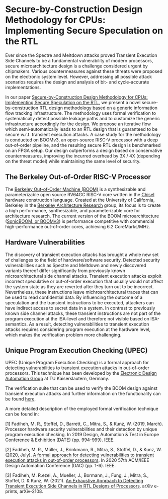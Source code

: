 ﻿# Secure-by-Construction Design Methodology for CPUs: Implementing Secure Speculation on the RTL

Ever since the Spectre and Meltdown attacks proved Transient Execution Side Channels to be a fundamental vulnerability of modern processors, secure microarchitecture design is a challenge considered urgent by chipmakers. Various countermeasures against these threats were proposed on the electronic system level. However, addressing all possible attack scenarios requires the design and analysis of bit- and cycle-accurate implementations. 

In our paper [Secure-by-Construction Design Methodology for CPUs: Implementing Secure Speculation on the RTL](https://www.uni-kl.de), we present a novel secure-by-construction RTL design methodology based on a generic information flow tracking infrastructure. The methodology uses formal verification to systematically detect
possible leakage paths and to customize the generic infrastructure accordingly for the design. We propose an iterative flow which semi-automatically leads to an RTL design that is guaranteed to be secure w.r.t. transient execution attacks. A case study for the methodology is conducted on BOOMv3, an open-source RISC-V processor with a deep out-of-order pipeline, and the resulting secure RTL design is benchmarked on an FPGA setup. Our design outperforms a design based on conservative countermeasures, improving the incurred overhead by 3X / 4X (depending on the threat model) while maintaining the same level of security. 


## The Berkeley Out-of-Order RISC-V Processor

The [Berkeley Out-of-Order Machine (BOOM)](https://github.com/riscv-boom/riscv-boom) is a synthesizable and parameterizable open source RV64GC RISC-V core written in the [Chisel](https://chisel.eecs.berkeley.edu/) hardware construction language.
Created at the University of California, Berkeley in the [Berkeley Architecture Research](https://bar.eecs.berkeley.edu/) group, its focus is to create a high performance, synthesizable, and parameterizable core for architecture research.
The current version of the BOOM microarchitecture ([SonicBOOM, or BOOMv3](https://carrv.github.io/2020/papers/CARRV2020_paper_15_Zhao.pdf)) is performance competitive with commercial high-performance out-of-order cores, achieving 6.2 CoreMarks/MHz.


## Hardware Vulnerabilities

The discovery of transient execution attacks has brought a whole new set of challenges to the field of hardware/software security. 
Detected security vulnerabilities such as Spectre and Meltdown and newly discovered variants thereof differ significantly from previously known microarchitectural side channel attacks. Transient execution attacks exploit incorrect speculative or out-of-order execution that usually would not affect the system state as they are reverted after they turn out to be incorrect. Nevertheless, these instructions leave michroarchitectural traces that can be used to read confidential data. 
By influencing the outcome of a speculation and the transient instructions to be executed, attackers can have indirect access to secret data in a system. 
In contrast to previously known side channel attacks, these transient instructions are not part of the program execution at the ISA-level and therefore not visible based on ISA-semantics. As a result, detecting vulnerabilities to transient execution attacks requires considering program execution at the hardware level, which makes the verification problem more challenging.


## Unique Program Execution Checking (UPEC)

UPEC (Unique Program Execution Checking) is a formal approach for detecting vulnerabilities to transient execution attacks in out-of-order processors. This technique has been developed by the [Electronic Design Automation Group](https://www.eit.uni-kl.de/eis/research/) at TU Kaiserslautern, Germany.

The verification suite that can be used to verify the BOOM design against transient execution attacks and further information on the functionality can be found [here](https://github.com/TUK-EIS/upec-boom-verification-suite).

A more detailed description of the employed formal verification technique can be found in:

[1] Fadiheh, M. R., Stoffel, D., Barrett, C., Mitra, S., & Kunz, W. (2019, March). Processor hardware security vulnerabilities and their detection by unique program execution checking. In 2019 Design, Automation & Test in Europe Conference & Exhibition (DATE) (pp. 994-999). IEEE.

[2] Fadiheh, M. R., Müller, J., Brinkmann, R., Mitra, S., Stoffel, D., & Kunz, W. (2020, July). [A formal approach for detecting vulnerabilities to transient execution attacks in out-of-order processors](https://ieeexplore.ieee.org/document/9218572). In 2020 57th ACM/IEEE Design Automation Conference (DAC) (pp. 1-6). IEEE.

[3] Fadiheh, M. R.ezel, A., Mueller, J., Bormann, J., Fung, J., Mitra, S., Stoffel, D. & Kunz, W. (2021). [An Exhaustive Approach to Detecting Transient Execution Side Channels in RTL Designs of Processors](https://arxiv.org/abs/2108.01979). arXiv e-prints, arXiv-2108. 
